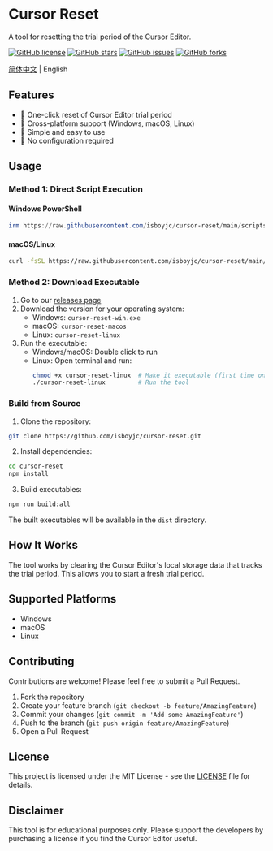# Cursor Reset

A tool for resetting the trial period of the Cursor Editor.

[![GitHub license](https://img.shields.io/github/license/isboyjc/cursor-reset)](https://github.com/isboyjc/cursor-reset/blob/master/LICENSE)
[![GitHub stars](https://img.shields.io/github/stars/isboyjc/cursor-reset)](https://github.com/isboyjc/cursor-reset/stargazers)
[![GitHub issues](https://img.shields.io/github/issues/isboyjc/cursor-reset)](https://github.com/isboyjc/cursor-reset/issues)
[![GitHub forks](https://img.shields.io/github/forks/isboyjc/cursor-reset)](https://github.com/isboyjc/cursor-reset/network)

[简体中文](./README_zh-CN.md) | English

## Features

- 🚀 One-click reset of Cursor Editor trial period
- 💪 Cross-platform support (Windows, macOS, Linux)
- 🔧 Simple and easy to use
- 🎯 No configuration required

## Usage

### Method 1: Direct Script Execution

#### Windows PowerShell

```powershell
irm https://raw.githubusercontent.com/isboyjc/cursor-reset/main/scripts/reset.ps1 | iex
```

#### macOS/Linux

```bash
curl -fsSL https://raw.githubusercontent.com/isboyjc/cursor-reset/main/scripts/reset.sh | sh
```

### Method 2: Download Executable

1. Go to our [releases page](https://github.com/isboyjc/cursor-reset/releases)
2. Download the version for your operating system:
   - Windows: `cursor-reset-win.exe`
   - macOS: `cursor-reset-macos`
   - Linux: `cursor-reset-linux`
3. Run the executable:
   - Windows/macOS: Double click to run
   - Linux: Open terminal and run:
     ```bash
     chmod +x cursor-reset-linux  # Make it executable (first time only)
     ./cursor-reset-linux         # Run the tool
     ```

### Build from Source

1. Clone the repository:
```bash
git clone https://github.com/isboyjc/cursor-reset.git
```

2. Install dependencies:
```bash
cd cursor-reset
npm install
```

3. Build executables:
```bash
npm run build:all
```

The built executables will be available in the `dist` directory.

## How It Works

The tool works by clearing the Cursor Editor's local storage data that tracks the trial period. This allows you to start a fresh trial period.

## Supported Platforms

- Windows
- macOS
- Linux

## Contributing

Contributions are welcome! Please feel free to submit a Pull Request.

1. Fork the repository
2. Create your feature branch (`git checkout -b feature/AmazingFeature`)
3. Commit your changes (`git commit -m 'Add some AmazingFeature'`)
4. Push to the branch (`git push origin feature/AmazingFeature`)
5. Open a Pull Request

## License

This project is licensed under the MIT License - see the [LICENSE](LICENSE) file for details.

## Disclaimer

This tool is for educational purposes only. Please support the developers by purchasing a license if you find the Cursor Editor useful.
